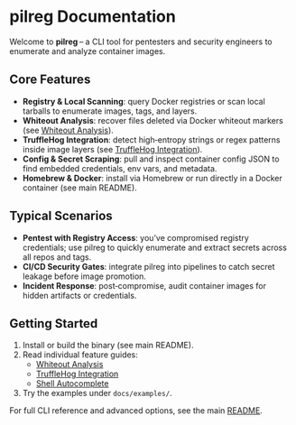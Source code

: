 # pilreg Documentation

Welcome to **pilreg** – a CLI tool for pentesters and security engineers to enumerate and analyze container images.

## Core Features
- **Registry & Local Scanning**: query Docker registries or scan local tarballs to enumerate images, tags, and layers.
- **Whiteout Analysis**: recover files deleted via Docker whiteout markers (see [Whiteout Analysis](whiteout.md)).
- **TruffleHog Integration**: detect high‑entropy strings or regex patterns inside image layers (see [TruffleHog Integration](trufflehog.md)).
- **Config & Secret Scraping**: pull and inspect container config JSON to find embedded credentials, env vars, and metadata.
- **Homebrew & Docker**: install via Homebrew or run directly in a Docker container (see main README).

## Typical Scenarios
- **Pentest with Registry Access**: you’ve compromised registry credentials; use pilreg to quickly enumerate and extract secrets across all repos and tags.
- **CI/CD Security Gates**: integrate pilreg into pipelines to catch secret leakage before image promotion.
- **Incident Response**: post‑compromise, audit container images for hidden artifacts or credentials.

## Getting Started
1. Install or build the binary (see main README).
2. Read individual feature guides:
   - [Whiteout Analysis](whiteout.md)
   - [TruffleHog Integration](trufflehog.md)
   - [Shell Autocomplete](autocomplete.md)
3. Try the examples under `docs/examples/`.

For full CLI reference and advanced options, see the main [README](../README.md).
